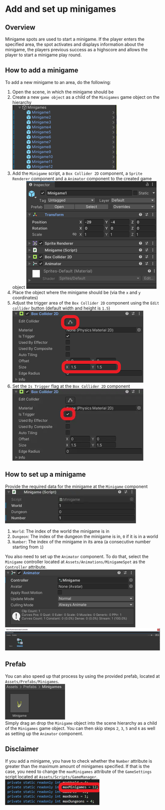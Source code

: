 # Add and set up minigames

## Overview

Minigame spots are used to start a minigame. If the player enters the specified area, the spot activates and displays information about the minigame, the players previous success as a highscore and allows the player to start a minigame play round.

## How to add a minigame

To add a new minigame to an area, do the following:

1. Open the scene, in which the minigame should be
2. Create a new `game object` as a child of the `Minigames` game object on the hierarchy  
![Hierarchy view](assets/minigame-hierarchy-view.webp)
3. Add the `Minigame` script, a `Box Collider 2D` component, a `Sprite Renderer` component and a `Animator` component to the created game object
![Inspector view](assets/minigame-inspector-view.webp)
4. Place the object where the minigame should be (via the `x` and `y` coordinates)
5. Adjust the trigger area of the `Box Collider 2D` component using the `Edit collider` button (default width and height is `1.5`)  
![Collider component](assets/minigame-collider-component.webp)
6. Set the `Is Trigger` flag at the `Box Collider 2D` component  
![Trigger flag](assets/minigame-trigger-flag.webp)

## How to set up a minigame

Provide the required data for the minigame at the `Minigame` component  
![Script component](assets/minigame-script-component.webp)

1. `World`: The index of the world the minigame is in  
2. `Dungeon`: The index of the dungeon the minigame is in, `0` if it is in a world
3. `Number`: The index of the minigame in its area (a consecutive number starting from `1`)

You also need to set up the `Animator` component. To do that, select the `Minigame` controller located at `Assets/Animations/MinigameSpot` as the `Controller` attribute.  
![Animator component](assets/minigame-animator-component.webp)  
![Animator selection](assets/minigame-animator-selection.webp)

## Prefab

You can also speed up that process by using the provided prefab, located at `Assets/Prefabs/Minigames`.  
![Prefab](assets/minigame-prefab.webp)  
Simply drag an drop the `Minigame` object into the scene hierarchy as a child of the `Minigames` game object.
You can then skip steps `2`, `3`, `5` and `6` as well as setting up the `Animator` component.

## Disclaimer

If you add a minigame, you have to check whether the `Number` attribute is greater than the maximum amount of minigames specified. If that is the case, you need to change the `maxMinigames` attribute of the `GameSettings` script located at `Assets/Scripts/GameManager`.  
![Prefabs](assets/minigame-game-settings.webp)
